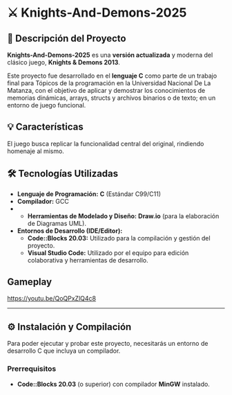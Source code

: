 # ⚔️ Knights-And-Demons-2025

## 🚀 Descripción del Proyecto

**Knights-And-Demons-2025** es una **versión actualizada** y moderna del clásico juego, **Knights & Demons 2013**.

Este proyecto fue desarrollado en el **lenguaje C** como parte de un trabajo final para Tópicos de la programación en la Universidad Nacional De La Matanza, con el objetivo de aplicar y demostrar los conocimientos de memorias dinámicas, arrays, structs y archivos binarios o de texto; en un entorno de juego funcional.

## 💡 Características

El juego busca replicar la funcionalidad central del original, rindiendo homenaje al mismo.

## 🛠️ Tecnologías Utilizadas

* **Lenguaje de Programación:** **C** (Estándar C99/C11)
* **Compilador:** GCC
* * **Herramientas de Modelado y Diseño:** **Draw.io** (para la elaboración de Diagramas UML).
* **Entornos de Desarrollo (IDE/Editor):**
    * **Code::Blocks 20.03:** Utilizado para la compilación y gestión del proyecto.
    * **Visual Studio Code:** Utilizado por el equipo para edición colaborativa y herramientas de desarrollo.

## Gameplay
https://youtu.be/QoQPxZlQ4c8

---

## ⚙️ Instalación y Compilación

Para poder ejecutar y probar este proyecto, necesitarás un entorno de desarrollo C que incluya un compilador.

### Prerrequisitos

* **Code::Blocks 20.03** (o superior) con compilador **MinGW** instalado.
